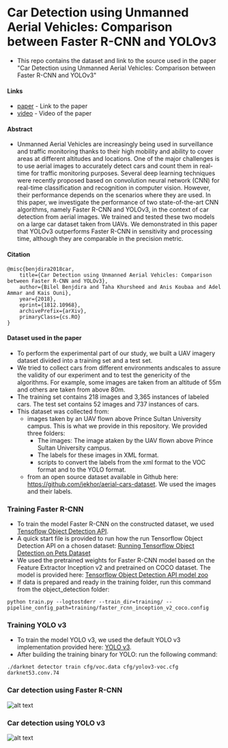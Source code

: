 # Car Detection using Unmanned Aerial Vehicles: Comparison between Faster R-CNN and YOLOv3

* This repo contains the dataset and link to the source used in the paper  "Car Detection using Unmanned Aerial Vehicles: Comparison between Faster R-CNN and YOLOv3"

#### Links

* [paper](https://arxiv.org/abs/1812.10968) - Link to the paper
* [video](https://www.youtube.com/watch?v=rlPUhJmKcv4) - Video of the paper

#### Abstract
* Unmanned Aerial Vehicles are increasingly being used in surveillance and traffic monitoring thanks to their high mobility and ability to cover areas at different altitudes and locations. One of the major challenges is to use aerial images to accurately detect cars and count them in real-time for traffic monitoring purposes. Several deep learning techniques were recently proposed based on convolution neural network (CNN) for real-time classification and recognition in computer vision. However, their performance depends on the scenarios where they are used. In this paper, we investigate the performance of two state-of-the-art CNN algorithms, namely Faster R-CNN and YOLOv3, in the context of car detection from aerial images. We trained and tested these two models on a large car dataset taken from UAVs. We demonstrated in this paper that YOLOv3 outperforms Faster R-CNN in sensitivity and processing time, although they are comparable in the precision metric.

#### Citation
```
@misc{benjdira2018car,
    title={Car Detection using Unmanned Aerial Vehicles: Comparison between Faster R-CNN and YOLOv3},
    author={Bilel Benjdira and Taha Khursheed and Anis Koubaa and Adel Ammar and Kais Ouni},
    year={2018},
    eprint={1812.10968},
    archivePrefix={arXiv},
    primaryClass={cs.RO}
}
```

#### Dataset used in the paper
* To perform the experimental part of our study, we built a UAV imagery dataset divided into a training set and a test set. 
* We tried to collect cars from different environments andscales to assure the validity of our experiment and to test the genericity of the algorithms. For example, some images are taken from an altitude of 55m and others are taken from above 80m.
* The training set contains 218 images and 3,365 instances of labeled cars. The test set contains 52 images and 737 instances of cars. 
* This dataset was collected from:
  - images taken by an UAV flown above Prince Sultan University campus. This is what we provide in this repository. We provided three folders:
    - The images: The image ataken by the UAV flown above Prince Sultan University campus.
    - The labels for these images in XML format.
    - scripts to convert the labels from the xml format to the VOC format and to the YOLO format.
  - from an open source dataset available in Github here: https://github.com/jekhor/aerial-cars-dataset. We used the images and their labels.
  
### Training Faster R-CNN
* To train the model Faster R-CNN on the constructed dataset, we used [Tensoflow Object Detection API](https://github.com/tensorflow/models/tree/master/research/object_detection).
* A quick start file is provided to run how the run Tensorflow Object Detection API on a chosen dataset: [Running Tensorflow Object Detection on Pets Dataset](https://github.com/tensorflow/models/blob/master/research/object_detection/g3doc/running_pets.md)
* We used the pretrained weights for Faster R-CNN model based on the Feature Extractor Inception v2 and pretrained on COCO dataset. The model is provided here: [Tensorflow Object Detection API model zoo](https://github.com/tensorflow/models/blob/master/research/object_detection/g3doc/detection_model_zoo.md)
* If data is prepared and ready in the training folder, run this command from the object_detection folder:
```
python train.py --logtostderr --train_dir=training/ --pipeline_config_path=training/faster_rcnn_inception_v2_coco.config
````

### Training YOLO v3
* To train the model YOLO v3, we used the default YOLO v3 implementation provided here: [YOLO v3](https://pjreddie.com/darknet/yolo/).
* After building the training binary for YOLO: run the following command:
```
./darknet detector train cfg/voc.data cfg/yolov3-voc.cfg darknet53.conv.74
```
### Car detection using Faster R-CNN
![alt text](https://github.com/aniskoubaa/car_detection_yolo_faster_rcnn_uvsc2019/blob/master/car-detection-faster-r-cnn.jpg)

### Car detection using YOLO v3
![alt text](https://github.com/aniskoubaa/car_detection_yolo_faster_rcnn_uvsc2019/blob/master/car-detection-yolo-v3.png)








